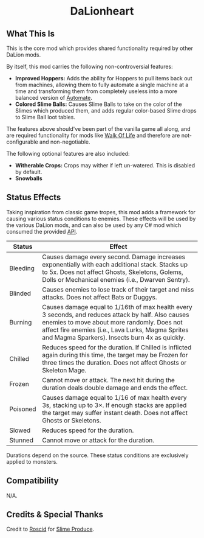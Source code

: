 ﻿<div align="center">

# DaLionheart

</div>

## What This Is

This is the core mod which provides shared functionality required by other DaLion mods.

By itself, this mod carries the following non-controversial features:
- **Improved Hoppers:** Adds the ability for Hoppers to pull items back out from machines, allowing them to fully automate a single machine at a time and transforming them from completely useless into a more balanced version of [Automate](https://www.nexusmods.com/stardewvalley/mods/1063)﻿.
- **Colored Slime Balls:** Causes Slime Balls to take on the color of the Slimes which produced them, and adds regular color-based Slime drops﻿ to Slime Ball loot tables.

The features above should've been part of the vanilla game all along, and are required functionality for mods like [Walk Of Life](../Professions) and therefore are not-configurable and non-negotiable.

The following optional features are also included:
- **Witherable Crops:** Crops may wither if left un-watered. This is disabled by default.
- **Snowballs**


## Status Effects

Taking inspiration from classic game tropes, this mod adds a framework for causing various status conditions to enemies. These effects will be used by the various DaLion mods, and can also be used by any C# mod which consumed the provided [API](/ICoreApi).

| Status   | Effect                                                                                                                                                                                                                                                   |
|----------|----------------------------------------------------------------------------------------------------------------------------------------------------------------------------------------------------------------------------------------------------------|
| Bleeding | Causes damage every second. Damage increases exponentially with each additional stack. Stacks up to 5x. Does not affect Ghosts, Skeletons, Golems, Dolls or Mechanical enemies (i.e., Dwarven Sentry).                                                   |
| Blinded  | Causes enemies to lose track of their target and miss attacks. Does not affect Bats or Duggys.                                                                                                                                                           |
| Burning  | Causes damage equal to 1/16th of max health every 3 seconds, and reduces attack by half. Also causes enemies to move about more randomly. Does not affect fire enemies (i.e., Lava Lurks, Magma Sprites and Magma Sparkers). Insects burn 4x as quickly. |
| Chilled  | Reduces speed for the duration. If Chilled is inflicted again during this time, the target may be Frozen for three times the duration. Does not affect Ghosts or Skeleton Mage.                                                                          |
| Frozen   | Cannot move or attack. The next hit during the duration deals double damage and ends the effect.                                                                                                                                                         |
| Poisoned | Causes damage equal to 1/16 of max health every 3s, stacking up to 3×. If enough stacks are applied the target may suffer instant death. Does not affect Ghosts or Skeletons.                                                                            |
| Slowed   | Reduces speed for the duration.                                                                                                                                                                                                                          |
| Stunned  | Cannot move or attack for the duration.                                                                                                                                                                                                                  |

Durations depend on the source. These status conditions are exclusively applied to monsters.


## Compatibility

N/A.


## Credits & Special Thanks

Credit to [Roscid](https://next.nexusmods.com/profile/Roscid/about-me?gameId=1303)﻿ for [Slime Produce﻿](https://www.nexusmods.com/stardewvalley/mods/7634).
